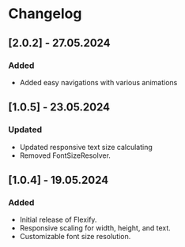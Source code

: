 # Changelog

## [2.0.2] - 27.05.2024
### Added
- Added easy navigations with various animations

## [1.0.5] - 23.05.2024
### Updated
- Updated responsive text size calculating
- Removed FontSizeResolver.

## [1.0.4] - 19.05.2024
### Added
- Initial release of Flexify.
- Responsive scaling for width, height, and text.
- Customizable font size resolution.
